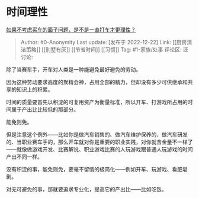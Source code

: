 # 时间理性
[如果不考虑买车的面子问题，是不是一直打车才更理性？](https://www.zhihu.com/question/573754491/answer/2811633756)
> Author: #0-Anonymity
> Last update: [发布于 2022-12-22]
> Link: [[厨房清洁策略]] [[别墅有灰]] [[节省时间]] [[习惯]]
> Tag: #1-家族/处事
> 评论区:
> 泛讨论:

除了当赛车手，开车对人类是一种能避免最好避免的劳动。

因为这种劳动要求高度的聚精会神，占用全部的精力，但却没有多少可供继承和共享的知识上的积累。

时间的质量要首先以积淀的可复用资产为衡量标准，所以开车、打游戏所占用的时间属于产出比比较低的那部分。

能免则免。

但是注意这个例外——比如你是做汽车销售的、做汽车维护保养的、做汽车研发的、当职业赛车手的，那么开车就对你是重要的职业实践，对你就含金量不一样了——就像做游戏开发、比赛解说、职业游戏比赛的人玩游戏跟普通人玩游戏的时间产出不同一样。

没有积淀的事，能免则免，要毫不留情的极简化——例如开车、玩游戏、看肥皂剧。

对无可避免的事，那就要追求专业化，提高它的产出比——比如吃饭。

